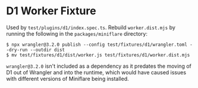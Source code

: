 # D1 Worker Fixture

Used by `test/plugins/d1/index.spec.ts`. Rebuild `worker.dist.mjs` by running
the following in the `packages/miniflare` directory:

```shell
$ npx wrangler@3.2.0 publish --config test/fixtures/d1/wrangler.toml --dry-run --outdir dist
$ mv test/fixtures/d1/dist/worker.js test/fixtures/d1/worker.dist.mjs
```

`wrangler@3.2.0` isn't included as a dependency as it predates the moving of D1 out of Wrangler and into the runtime, which would have caused issues with
different versions of Miniflare being installed.
